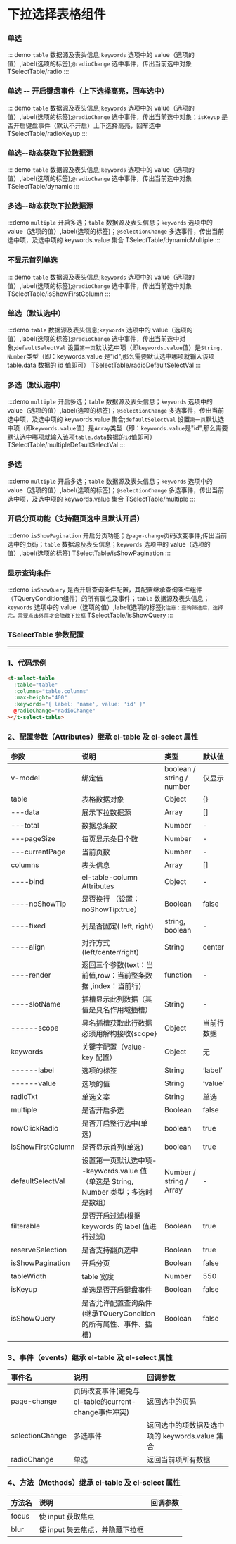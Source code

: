# 下拉选择表格组件

### 单选

::: demo `table` 数据源及表头信息;`keywords` 选项中的 value（选项的值）,label(选项的标签);`@radioChange` 选中事件，传出当前选中对象
TSelectTable/radio
:::

### 单选 -- 开启键盘事件（上下选择高亮，回车选中）

::: demo `table` 数据源及表头信息;`keywords` 选项中的 value（选项的值）,label(选项的标签);`@radioChange` 选中事件，传出当前选中对象；`isKeyup` 是否开启键盘事件（默认不开启）上下选择高亮，回车选中
TSelectTable/radioKeyup
:::

### 单选--动态获取下拉数据源

::: demo `table` 数据源及表头信息;`keywords` 选项中的 value（选项的值）,label(选项的标签);`@radioChange` 选中事件，传出当前选中对象
TSelectTable/dynamic
:::

### 多选--动态获取下拉数据源

:::demo `multiple` 开启多选；`table` 数据源及表头信息；`keywords` 选项中的 value（选项的值）,label(选项的标签)；`@selectionChange` 多选事件，传出当前选中项，及选中项的 keywords.value 集合
TSelectTable/dynamicMultiple
:::

### 不显示首列单选

::: demo `table` 数据源及表头信息;`keywords` 选项中的 value（选项的值）,label(选项的标签);`@radioChange` 选中事件，传出当前选中对象
TSelectTable/isShowFirstColumn
:::

### 单选（默认选中）

:::demo `table` 数据源及表头信息;`keywords` 选项中的 value（选项的值）,label(选项的标签);`@radioChange` 选中事件，传出当前选中对象;`defaultSelectVal` 设置`第一页`默认选中项（即`keywords.value`值）是`String, Number`类型（即：keywords.value 是"id",那么需要默认选中哪项就输入该项 table.data 数据的 id 值即可）
TSelectTable/radioDefaultSelectVal
:::

### 多选（默认选中）

:::demo `multiple` 开启多选；`table` 数据源及表头信息；`keywords` 选项中的 value（选项的值）,label(选项的标签)；`@selectionChange` 多选事件，传出当前选中项，及选中项的 keywords.value 集合;`defaultSelectVal` 设置`第一页`默认选中项（即`keywords.value`值）是`Array`类型（即：`keywords.value`是"id",那么需要默认选中哪项就输入该项`table.data`数据的`id`值即可）
TSelectTable/multipleDefaultSelectVal
:::

### 多选

:::demo `multiple` 开启多选；`table` 数据源及表头信息；`keywords` 选项中的 value（选项的值）,label(选项的标签)；`@selectionChange` 多选事件，传出当前选中项，及选中项的 keywords.value 集合
TSelectTable/multiple
:::

### 开启分页功能（支持翻页选中且默认开启）

:::demo `isShowPagination` 开启分页功能；`@page-change`页码改变事件;传出当前选中的页码；`table` 数据源及表头信息；`keywords` 选项中的 value（选项的值）,label(选项的标签)
TSelectTable/isShowPagination
:::

### 显示查询条件

:::demo `isShowQuery` 是否开启查询条件配置，其配置继承查询条件组件（TQueryCondition组件）的所有属性及事件；`table` 数据源及表头信息；`keywords` 选项中的 value（选项的值）,label(选项的标签);`注意：查询筛选后，选择完，需要点击外层才会隐藏下拉框`
TSelectTable/isShowQuery
:::

### TSelectTable 参数配置

---

### 1、代码示例

```html
<t-select-table
  :table="table"
  :columns="table.columns"
  :max-height="400"
  :keywords="{ label: 'name', value: 'id' }"
  @radioChange="radioChange"
></t-select-table>
```

### 2、配置参数（Attributes）继承 el-table 及 el-select 属性

| 参数              | 说明                                                                                | 类型                      | 默认值     |
| :---------------- | :---------------------------------------------------------------------------------- | :------------------------ | :--------- |
| v-model           | 绑定值                                                                              | boolean / string / number | 仅显示     |
| table             | 表格数据对象                                                                        | Object                    | {}         |
| ---data           | 展示下拉数据源                                                                      | Array                     | []         |
| ---total          | 数据总条数                                                                          | Number                    | -          |
| ---pageSize       | 每页显示条目个数                                                                    | Number                    | -          |
| ---currentPage    | 当前页数                                                                            | Number                    | -          |
| columns           | 表头信息                                                                            | Array                     | []         |
| ----bind          | el-table-column Attributes                                                          | Object                    | -          |
| ----noShowTip     | 是否换行 （设置：noShowTip:true）                                                   | Boolean                   | false      |
| ----fixed         | 列是否固定( left, right)                                                            | string, boolean           | -          |
| ----align         | 对齐方式(left/center/right)                                                         | String                    | center     |
| ----render        | 返回三个参数(text：当前值,row：当前整条数据 ,index：当前行)                         | function                  | -          |
| ----slotName      | 插槽显示此列数据（其值是具名作用域插槽）                                            | String                    | -          |
| ------scope       | 具名插槽获取此行数据必须用解构接收{scope}                                           | Object                    | 当前行数据 |
| keywords          | 关键字配置（value-key 配置）                                                        | Object                    | 无         |
| ------label       | 选项的标签                                                                          | String                    | ‘label’    |
| ------value       | 选项的值                                                                            | String                    | ‘value’    |
| radioTxt          | 单选文案                                                                            | String                    | 单选       |
| multiple          | 是否开启多选                                                                        | Boolean                   | false      |
| rowClickRadio     | 是否开启整行选中(单选)                                                              | boolean                   | true       |
| isShowFirstColumn | 是否显示首列(单选)                                                                  | boolean                   | true       |
| defaultSelectVal  | 设置第一页默认选中项--keywords.value 值（单选是 String, Number 类型；多选时是数组） | Number / string / Array   | -          |
| filterable        | 是否开启过滤(根据 keywords 的 label 值进行过滤)                                     | Boolean                   | true       |
| reserveSelection  | 是否支持翻页选中                                                                    | Boolean                   | true       |
| isShowPagination  | 开启分页                                                                            | Boolean                   | false      |
| tableWidth        | table 宽度                                                                          | Number                    | 550        |
| isKeyup           | 单选是否开启键盘事件                                                                | Boolean                   | false      |
| isShowQuery       | 是否允许配置查询条件(继承TQueryCondition的所有属性、事件、插槽)                     | Boolean                   | false      |

### 3、事件（events）继承 el-table 及 el-select 属性

| 事件名          | 说明                                                 | 回调参数                                       |
| :-------------- | :--------------------------------------------------- | :--------------------------------------------- |
| page-change     | 页码改变事件(避免与el-table的current-change事件冲突) | 返回选中的页码                                 |
| selectionChange | 多选事件                                             | 返回选中的项数据及选中项的 keywords.value 集合 |
| radioChange     | 单选                                                 | 返回当前项所有数据                             |

### 4、方法（Methods）继承 el-table 及 el-select 属性

| 方法名 | 说明                            | 回调参数 |
| :----- | :------------------------------ | :------- |
| focus  | 使 input 获取焦点               |          |
| blur   | 使 input 失去焦点，并隐藏下拉框 |          |
